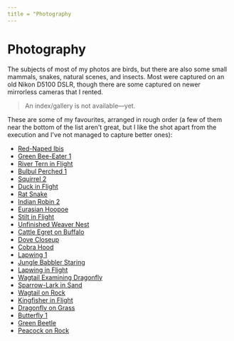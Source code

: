 ```yaml
---
title = "Photography
---
```


# Photography

The subjects of most of my photos are birds, but there are also some small mammals, snakes, natural scenes, and insects. Most were captured on an old Nikon D5100 DSLR, though there are some captured on newer mirrorless cameras that I rented.

> An index/gallery is not available—yet.

These are some of my favourites, arranged in rough order (a few of them near the bottom of the list aren't great, but I like the shot apart from the execution and I've not managed to capture better ones):

- [Red-Naped Ibis](red-naped-ibis)
- [Green Bee-Eater 1](green-bee-eater-1)
- [River Tern in Flight](river-tern-in-flight)
- [Bulbul Perched 1](bulbul-perched-1)
- [Squirrel 2](squirrel-2)
- [Duck in Flight](duck-in-flight)
- [Rat Snake](rat-snake)
- [Indian Robin 2](indian-robin-2)
- [Eurasian Hoopoe](eurasian-hoopoe)
- [Stilt in Flight](stilt-in-flight)
- [Unfinished Weaver Nest](unfinished-weaver-nest)
- [Cattle Egret on Buffalo](cattle-egret-on-buffalo)
- [Dove Closeup](dove-closeup)
- [Cobra Hood](cobra-hood)
- [Lapwing 1](lapwing-1)
- [Jungle Babbler Staring](jungle-babbler-staring)
- [Lapwing in Flight](lapwing-in-flight)
- [Wagtail Examining Dragonfly](wagtail-examining-dragonfly)
- [Sparrow-Lark in Sand](sparrow-lark-in-sand)
- [Wagtail on Rock](wagtail-on-rock)
- [Kingfisher in Flight](kingfisher-in-flight)
- [Dragonfly on Grass](dragonfly-on-grass)
- [Butterfly 1](butterfly-1)
- [Green Beetle](green-beetle)
- [Peacock on Rock](peacock-on-rock)
